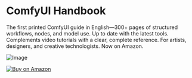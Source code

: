 # ComfyUI Handbook
The first printed ComfyUI guide in English—300+ pages of structured workflows, nodes, and model use. Up to date with the latest tools. Complements video tutorials with a clear, complete reference. For artists, designers, and creative technologists. Now on Amazon.


   ![Image](https://github.com/user-attachments/assets/bdb59ef5-16b6-4113-9380-2b0b51add5ee)



   [![Buy on Amazon](https://img.shields.io/badge/Buy%20on-Amazon-orange?style=for-the-badge&logo=amazon)](https://a.co/d/eockxat)

